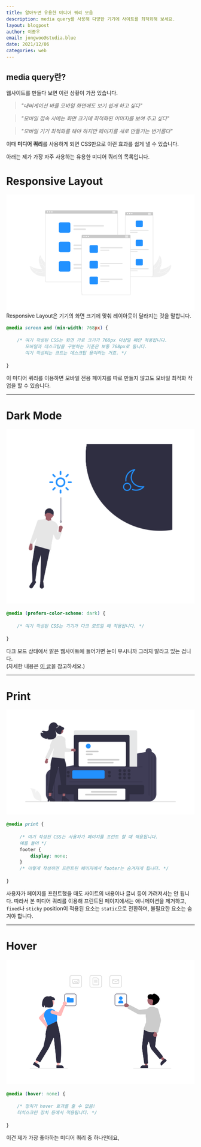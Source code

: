 ```yaml
---
title: 알아두면 유용한 미디어 쿼리 모음
description: media query를 사용해 다양한 기기에 사이트를 최적화해 보세요.
layout: blogpost
author: 이종우
email: jongwoo@studia.blue
date: 2021/12/06
categories: web
---
```


## media query란?
웹사이트를 만들다 보면 이런 상황이 가끔 있습니다.

> _"내비게이션 바를 모바일 화면에도 보기 쉽게 하고 싶다"_

> _"모바일 접속 시에는 화면 크기에 최적화된 이미지를 보여 주고 싶다"_

> _"모바일 기기 최적화를 해야 하지만 페이지를 새로 만들기는 번거롭다"_

이때 **미디어 쿼리**를 사용하게 되면 CSS만으로 이런 효과를 쉽게 낼 수 있습니다.

아래는 제가 가장 자주 사용하는 유용한 미디어 쿼리의 목록입니다.

# Responsive Layout
![Responsive Website](/assets/img/responsive.png)
Responsive Layout은 기기의 화면 크기에 맞춰 레이아웃이 달라지는 것을 말합니다.
```css
@media screen and (min-width: 768px) {

    /* 여기 작성된 CSS는 화면 가로 크기가 768px 이상일 때만 적용됩니다.
       모바일과 데스크탑을 구분하는 기준은 보통 768px로 둡니다.
       여기 작성되는 코드는 데스크탑 용이라는 거죠. */

}
```
이 미디어 쿼리를 이용하면 모바일 전용 페이지를 따로 만들지 않고도 모바일 최적화 작업을 할 수 있습니다.

-----------------------

# Dark Mode
![Dark Mode](/assets/img/darkmode.png)
```css
@media (prefers-color-scheme: dark) {

    /* 여기 작성된 CSS는 기기가 다크 모드일 때 적용됩니다. */

}
```
다크 모드 상태에서 밝은 웹사이트에 들어가면 눈이 부시니까 그러지 말라고 있는 겁니다.<br>(자세한 내용은 [이 글](https://blog.studia.blue/web/css-dark-mode/)을 참고하세요.)

-----------------------

# Print
![Printer](/assets/img/print.png)
```css
@media print {

     /* 여기 작성된 CSS는 사용자가 페이지를 프린트 할 때 적용됩니다.
     예를 들어 */
     footer {
         display: none;
     }
     /* 이렇게 작성하면 프린트된 페이지에서 footer는 숨겨지게 됩니다. */

}
```
사용자가 페이지를 프린트했을 때도 사이트의 내용이나 글씨 등이 가려져서는 안 됩니다. 
따라서 본 미디어 쿼리를 이용해 프린트된 페이지에서는 애니메이션을 제거하고, `fixed`나 `sticky` position이 적용된 요소는 `static`으로 전환하며, 불필요한 요소는 숨겨야 합니다.

-----------------------

# Hover
![Hover Effect](/assets/img/hover.png)
```css
@media (hover: none) {

    /* 장치가 hover 효과를 줄 수 없음!
    터치스크린 장치 등에서 적용됩니다. */

}
```
이건 제가 가장 좋아하는 미디어 쿼리 중 하나인데요,